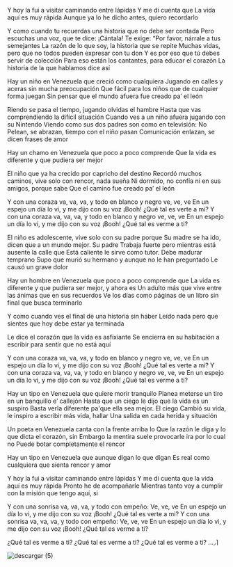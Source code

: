 Y hoy la fui a visitar caminando entre lápidas
Y me di cuenta que
La vida aquí es muy rápida
Aunque ya lo he dicho antes, quiero recordarlo

Y como cuando tu recuerdas una historia que no debe ser contada
Pero escuchas una voz, que te dice: ¡Cántala!
Te exige: “Por favor, nárrale a tus semejantes
La razón de lo que soy, la historia que se repite
Muchas vidas, pero que no todos pueden expresar con tu don
Y es por eso que tú debes servir de colección
Para eso están los cantantes, para educar el corazón
La historia de la que hablamos dice así

Hay un niño en Venezuela que creció como cualquiera
Jugando en calles y aceras sin mucha preocupación
Que fácil para los niños que de cualquier forma juegan
Sin pensar que el mundo afuera fue creado pa’ el león

Riendo se pasa el tiempo, jugando olvidas el hambre
Hasta que vas comprendiendo la difícil situación
Cuando ves a un niño afuera jugando con su Nintendo
Viendo como sus dos padres son como en televisión: No
Pelean, se abrazan, tiempo con el niño pasan
Comunicación enlazan, se dicen frases de amor

Hay un chamo en Venezuela que poco a poco comprende
Que la vida es diferente y que pudiera ser mejor

El niño que ya ha crecido por capricho del destino
Recordó muchos caminos, vive solo con rencor, nada sueña
Ni dormido, no confía ni en sus amigos, porque sabe
Que el camino fue creado pa’ el león

Y con una coraza va, va, va, y todo en blanco y negro ve, ve, ve
En un espejo un día lo vi, y me dijo con su voz
¡Booh! ¿Qué tal es verte a mi?
Y con una coraza va, va, va, y todo en blanco y negro ve, ve, ve
En un espejo un día lo vi, y me dijo con su voz
¡Booh! ¿Qué tal es verme a ti?

El niño es adolescente, vive solo con su padre porque
Su madre se ha ido, dicen que a un mundo mejor. Su padre
Trabaja fuerte pero mientras está ausente la calle que
Está caliente le sirve como tutor. Debe madurar temprano
Supo que murió su hermano y aunque no le han preguntado
Le causó un grave dolor

Hay un hombre en Venezuela que poco a poco comprende que
La vida es diferente y que pudiera ser mejor, y ahora es
Un adulto más que vive entre las ánimas que en sus recuerdos
Ve los días como páginas de un libro sin final que busca terminarlo

Y como cuando ves el final de una historia sin haber
Leído nada pero que sientes que hoy debe estar ya terminada

Le dice el corazón que la vida es asfixiante
Se encierra en su habitación a escribir para sentir que no está aquí

Y con una coraza va, va, va, y todo en blanco y negro ve, ve, ve
En un espejo un día lo vi, y me dijo con su voz
¡Booh! ¿Qué tal es verte a mi?
Y con una coraza va, va, va, y todo en blanco y negro ve, ve, ve
En un espejo un día lo vi, y me dijo con su voz
¡Booh! ¿Qué tal es verme a ti?

Hay un tipo en Venezuela que quiere morir tranquilo
Planea meterse un tiro en un banquillo e’ callejón
Hasta que un ciego le dijo que la vida es un suspiro
Basta verla diferente pa'que ella sea mejor. El ciego
Cambió su vida, le inspiro a escribir más vida, hallar
Una salida en cada herida y situación

Un poeta en Venezuela canta con la frente arriba lo
Que la razón le diga y lo que dicta el corazón, sin
Embargo la mentira suele provocarle ira por lo cual no
Puede botar completamente el rencor

Hay un tipo en Venezuela que aunque digan lo que digan
Es real como cualquiera que sienta rencor y amor

Y hoy la fui a visitar caminando entre lápidas
Y me di cuenta que la vida aquí es muy rápida
Pronto he de acompañarle
Mientras tanto voy a cumplir con la misión que tengo aquí, si

Y con una sonrisa va, va, va, y todo con empeño: Ve, ve, ve
En un espejo un día lo vi, y me dijo con su voz
¡Booh! ¿Qué tal es verte a mi?
Y con una sonrisa va, va, va, y todo con empeño: Ve, ve, ve
En un espejo un día lo vi, y me dijo con su voz
¡Booh! ¿Qué tal es verme a ti?

¿Qué tal es verme a ti?
¿Qué tal es verme a ti?
¿Qué tal es verme a ti? ...◞⌉

![descargar (5)](https://github.com/Celestialdestiny/Hey-lana-rey.../assets/171634769/5af60c86-c136-42ae-a57c-dae51b1cf959)

